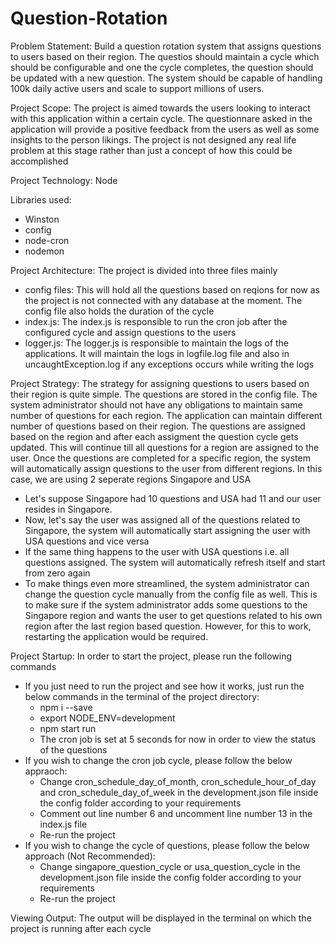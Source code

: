 # Question-Rotation

Problem Statement: 
Build a question rotation system that assigns questions to users based on their region. 
The questios should maintain a cycle which should be configurable and one the cycle completes, the question should be updated with a new question.
The system should be capable of handling 100k daily active users and scale to support millions of users.

Project Scope: 
The project is aimed towards the users looking to interact with this application within a certain cycle.
The questionnare asked in the application will provide a positive feedback from the users as well as some insights to the person likings.
The project is not designed any real life problem at this stage rather than just a concept of how this could be accomplished

Project Technology:
Node

Libraries used:
- Winston
- config
- node-cron
- nodemon

Project Architecture:
The project is divided into three files mainly
- config files: This will hold all the questions based on reqions for now as the project is not connected with any database at the moment. The config file also holds the duration of the cycle
- index.js: The index.js is responsible to run the cron job after the configured cycle and assign questions to the users
- logger.js: The logger.js is responsible to maintain the logs of the applications. It will maintain the logs in logfile.log file and also in uncaughtException.log if any exceptions occurs while writing the logs

Project Strategy:
The strategy for assigning questions to users based on their region is quite simple.
The questions are stored in the config file.
The system administrator should not have any obligations to maintain same number of questions for each region. The application can maintain different number of questions based on their region.
The questions are assigned based on the region and after each assigment the question cycle gets updated.
This will continue till all questions for a region are assigned to the user.
Once the questions are completed for a specific region, the system will automatically assign questions to the user from different regions.
In this case, we are using 2 seperate regions Singapore and USA
  - Let's suppose Singapore had 10 questions and USA had 11 and our user resides in Singapore.
  - Now, let's say the user was assigned all of the questions related to Singapore, the system will automatically start assigning the user with USA questions and vice versa
  - If the same thing happens to the user with USA questions i.e. all questions assigned. The system will automatically refresh itself and start from zero again
  - To make things even more streamlined, the system administrator can change the question cycle manually from the config file as well. This is to make sure if the system administrator adds some questions to the Singapore region and wants the user to get questions related to his own region after the last region based question. However, for this to work, restarting the application would be required.


Project Startup:
In order to start the project, please run the following commands
- If you just need to run the project and see how it works, just run the below commands in the terminal of the project directory:
  -  npm i --save
  -  export NODE_ENV=development
  -  npm start run
  -  The cron job is set at 5 seconds for now in order to view the status of the questions
- If you wish to change the cron job cycle, please follow the below appraoch:
  -  Change cron_schedule_day_of_month, cron_schedule_hour_of_day and cron_schedule_day_of_week in the development.json file inside the config folder according to your requirements
  -  Comment out line number 6 and uncomment line number 13 in the index.js file
  -  Re-run the project
- If you wish to change the cycle of questions, please follow the below approach (Not Recommended):
  -  Change singapore_question_cycle or usa_question_cycle in the development.json file inside the config folder according to your requirements
  -  Re-run the project
 
Viewing Output:
The output will be displayed in the terminal on which the project is running after each cycle
